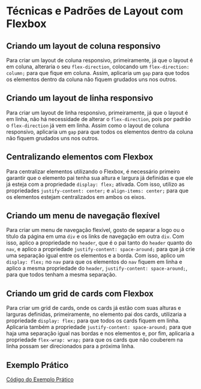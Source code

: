 # Técnicas e Padrões de Layout com Flexbox

## Criando um layout de coluna responsivo
Para criar um layout de coluna responsivo, primeiramente, já que o layout é em coluna, alteraria o seu `flex-direction`, colocando um `flex-direction: column;` para que fique em coluna. Assim, aplicaria um `gap` para que todos os elementos dentro da coluna não fiquem grudados uns nos outros.

## Criando um layout de linha responsivo
Para criar um layout de linha responsivo, primeiramente, já que o layout é em linha, não há necessidade de alterar o `flex-direction`, pois por padrão o `flex-direction` já vem em linha. Assim como o layout de coluna responsivo, aplicaria um `gap` para que todos os elementos dentro da coluna não fiquem grudados uns nos outros.

## Centralizando elementos com Flexbox
Para centralizar elementos utilizando o Flexbox, é necessário primeiro garantir que o elemento pai tenha sua altura e largura já definidas e que ele já esteja com a propriedade `display: flex;` ativada. Com isso, utilizo as propriedades `justify-content: center;` e `align-items: center;` para que os elementos estejam centralizados em ambos os eixos.

## Criando um menu de navegação flexível
Para criar um menu de navegação flexível, gosto de separar a logo ou o título da página em uma `div` e os links de navegação em outra `div`. Com isso, aplico a propriedade no `header`, que é o pai tanto do `header` quanto do `nav`, e aplico a propriedade `justify-content: space-around;` para que já crie uma separação igual entre os elementos e a borda. Com isso, aplico um `display: flex;` no `nav` para que os elementos do `nav` fiquem em linha e aplico a mesma propriedade do `header`, `justify-content: space-around;`, para que todos tenham a mesma separação.

## Criando um grid de cards com Flexbox
Para criar um grid de cards, onde os cards já estão com suas alturas e larguras definidas, primeiramente, no elemento pai dos cards, utilizaria a propriedade `display: flex;` para que todos os cards fiquem em linha. Aplicaria também a propriedade `justify-content: space-around;` para que haja uma separação igual nas bordas e nos elementos e, por fim, aplicaria a propriedade `flex-wrap: wrap;` para que os cards que não couberem na linha possam ser direcionados para a próxima linha.

## Exemplo Prático
[Código do Exemplo Prático](https://github.com/gustavo14lima/disciplinas-2025/tree/main/repo-uc15/AC2%20-%20CSS%20Flexbox/T%C3%A9cnicas%20e%20Padr%C3%B5es%20de%20Layout%20com%20Flexbox/exemplo-pr%C3%A1tico)
